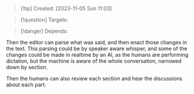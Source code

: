 
>[!tip] Created: [2023-11-05 Sun 11:03]

>[!question] Targets: 

>[!danger] Depends: 

Then the editor can parse what was said, and then enact those changes in the text.  This parsing could be by speaker aware whisper, and some of the changes could be made in realtime by an AI, as the humans are performing dictation, but the machine is aware of the whole conversation, narrowed down by section.

Then the humans can also review each section and hear the discussions about each part.